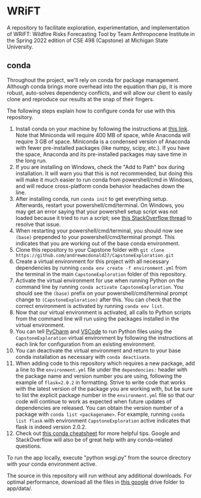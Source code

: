 # WRiFT
A repository to facilitate exploration, experimentation, and implementation of WRiFT: Wildfire Risks Forecasting Tool by Team Anthropocene Institute in the Spring 2022 edition of CSE 498 (Capstone) at Michigan State University.

## conda

Throughout the project, we'll rely on conda for package management. Although conda brings more overhead into the equation than pip, it is more robust, auto-solves dependency conflicts, and will allow our client to easily clone and reproduce our results at the snap of their fingers. 

The following steps explain how to configure conda for use with this repository.
1. Install conda on your machine by following the instructions at [this link](https://docs.conda.io/projects/conda/en/latest/user-guide/install/index.html). Note that Miniconda will require 400 MB of space, while Anaconda will require 3 GB of space. Miniconda is a condensed version of Anaconda with fewer pre-installed packages (like numpy, scipy, etc.). If you have the space, Anaconda and its pre-installed packages may save time in the long run. 
2. If you are installing on Windows, check the "Add to Path" box during installation. It will warn you that this is not recommended, but doing this will make it much easier to run conda from powershell/cmd in Windows, and will reduce cross-platform conda behavior headaches down the line.
3. After installing conda, run `conda init` to get everything setup. Afterwards, restart your powershell/cmd/terminal. On Windows, you may get an error saying that your powershell setup script was not loaded because it tried to run a script; see [this StackOverflow thread](https://stackoverflow.com/a/67996662) to resolve that issue. 
4. When restarting your powershell/cmd/terminal, you should now see `(base)` prepended to your powershell/cmd/terminal prompt. This indicates that you are working out of the base conda environment.
5. Clone this repository to your Capstone folder with `git clone https://github.com/andrewmcdonald27/CapstoneExploration.git`
6. Create a virtual environment for this project with all necessary dependencies by running `conda env create -f environment.yml` from the terminal in the main `CapstoneExploration` folder of this repository.
7. Activate the virtual environment for use when running Python on the command line by running `conda activate CapstoneExploration`. You should see the `(base)` prefix on your powershell/cmd/terminal prompt change to `(CapstoneExploration)` after this. You can check that the correct environment is activated by running `conda env list`. 
8. Now that our virtual environment is activated, all calls to Python scripts from the command line will run using the packages installed in the virtual environment.
9. You can tell [PyCharm](https://www.jetbrains.com/help/pycharm/conda-support-creating-conda-virtual-environment.html) and [VSCode](https://code.visualstudio.com/docs/python/environments) to run Python files using the `CapstoneExploration` virtual environment by following the instructions at each link for configuration from an existing environment.   
10. You can deactivate the virtual environment and return to your base conda installation as necessary with `conda deactivate`.
11. When adding code to this repository which requires a new package, add a line to the `environment.yml` file under the `dependencies:` header with the package name and version number you are using, following the example of `flask=2.0.2` in formatting. Strive to write code that works with the latest version of the package you are working with, but be sure to list the explicit package number in the `environment.yml` file so that our code will continue to work as expected when future updates of dependencies are released. You can obtain the version number of a package with `conda list <packagename>`. For example, running `conda list flask` with environment `CapstoneExploration` active indicates that flask is indeed version 2.0.2.
12. Check out [this conda cheatsheet](https://docs.conda.io/projects/conda/en/4.6.0/_downloads/52a95608c49671267e40c689e0bc00ca/conda-cheatsheet.pdf) for more helpful tips. Google and StackOverflow will also be of great help with any conda-related questions.

To run the app locally, execute "python wsgi.py" from the source directory with your conda environment active.

The source in this repository will run without any additional downloads. For optimal performance, download all the files in [this google](https://drive.google.com/drive/folders/12l7qknzmnbe-at5y4IYGQDvXwLRwfYqK?usp=sharing) 
drive folder to app/data/.